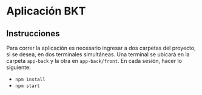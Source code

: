 # Aplicación BKT

## Instrucciones
Para correr la aplicación es necesario ingresar a dos carpetas del proyecto, si se desea, en dos terminales simultáneas. Una terminal se ubicará en la carpeta `app-back` y la otra en `app-back/front`. En cada sesión, hacer lo siguiente: 
* `npm install`
* `npm start`

